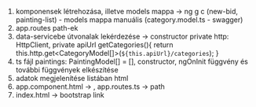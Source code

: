 1. komponensek létrehozása, illetve models mappa -> ng g c (new-bid, painting-list) - models mappa manuális (category.model.ts -    swagger)
2. app.routes path-ek
5. data-servicebe útvonalak lekérdezése -> constructor private http: HttpClient, private apiUrl
  getCategories(){
    return this.http.get<CategoryModel[]>(`${this.apiUrl}/categories`);
}
6. ts fájl  paintings: PaintingModel[] = [], constructor, ngOnInit függvény és további függvények elkészítése
7. adatok megjelenítése listában html
8. app.component.html -> <router-outlet>, app.routes.ts -> path
9. index.html -> bootstrap link

